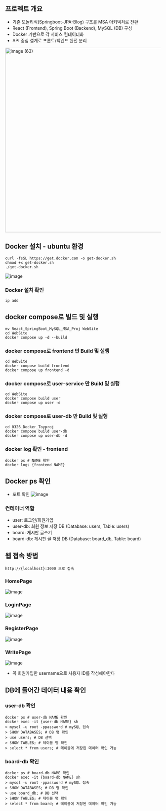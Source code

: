 ## 프로젝트 개요
- 기존 모놀리식(Springboot-JPA-Blog) 구조를 MSA 아키텍처로 전환
- React (Frontend), Spring Boot (Backend), MySQL (DB) 구성
- Docker 기반으로 각 서비스 컨테이너화
- API 중심 설계로 프론트/백엔드 완전 분리

<img width="882" height="594" alt="image (63)" src="https://github.com/user-attachments/assets/18cf9e9e-4f81-4c4c-be5e-d3c8e0119b6d" />

## Docker 설치 - ubuntu 환경
```code
curl -fsSL https://get.docker.com -o get-docker.sh
chmod +x get-docker.sh
./get-docker.sh
```
![image](https://github.com/user-attachments/assets/c8140f35-89e6-43db-8f39-acf2b8eb492f)


### Docker 설치 확인
```code
ip add
```


## docker compose로 빌드 및 실행
```code
mv React_SpringBoot_MySQL_MSA_Proj WebSite
cd WebSite
docker compose up -d --build
```

### docker compose로 frontend 만 Build 및 실행
```code
cd WebSite
docker compose build frontend
docker compose up frontend -d
```

### docker compose로 user-service 만 Build 및 실행
```code
cd WebSite
docker compose build user
docker compose up user -d
```

### docker compose로 user-db 만 Build 및 실행
```code
cd 0326_Docker_Toyproj
docker compose build user-db
docker compose up user-db -d
```

### docker log 확인 - frontend
```code
docker ps # NAME 확인
docker logs {frontend NAME}
```

## Docker ps 확인
- 포트 확인
![image](https://github.com/user-attachments/assets/b97e427e-4265-4a41-8fc0-00993166bd9b)

### 컨테이너 역할
- user: 로그인/회원가입
- user-db: 회원 정보 저장 DB (Database: users, Table: users)
- board: 게시판 글쓰기
- board-db: 게시판 글 저장 DB (Database: board_db, Table: board)

## 웹 접속 방법
```text
http://{localhost}:3000 으로 접속
```

### HomePage
![image](https://github.com/user-attachments/assets/1be89b40-263d-47e3-93b9-c5aa224e5180)

### LoginPage
![image](https://github.com/user-attachments/assets/01e2db36-9afb-479a-9372-e01fe23cdafb)

### RegisterPage
![image](https://github.com/user-attachments/assets/9f527fc0-00bc-4099-a188-bf5735875658)

### WritePage
![image](https://github.com/user-attachments/assets/512e7360-f432-4e68-a3ab-b757e2f53bd1)
- 꼭 회원가입한 username으로 사용자 ID를 작성해야한다


## DB에 들어간 데이터 내용 확인
### user-db 확인
```code
docker ps # user-db NAME 확인
docker exec -it {user-db NAME} sh
> mysql -u root -ppassword # mySQL 접속
> SHOW DATABASES; # DB 명 확인
> use users; # DB 선택
> SHOW TABLES; # 테이블 명 확인
> select * from users; # 테이블에 저장된 데이터 확인 가능
```

### board-db 확인
```code
docker ps # board-db NAME 확인
docker exec -it {board-db NAME} sh
> mysql -u root -ppassword # mySQL 접속
> SHOW DATABASES; # DB 명 확인
> use board_db; # DB 선택
> SHOW TABLES; # 테이블 명 확인
> select * from board; # 테이블에 저장된 데이터 확인 가능
```


